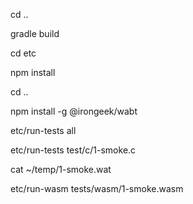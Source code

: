 cd ..

gradle build

cd etc

npm install

cd ..

npm install -g @irongeek/wabt

etc/run-tests all

etc/run-tests test/c/1-smoke.c

cat ~/temp/1-smoke.wat

etc/run-wasm tests/wasm/1-smoke.wasm